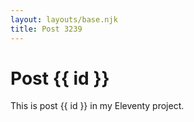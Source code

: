 ```yaml
---
layout: layouts/base.njk
title: Post 3239
---
```


# Post {{ id }}

This is post {{ id }} in my Eleventy project.
